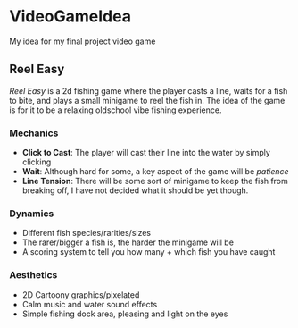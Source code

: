 # VideoGameIdea
My idea for my final project video game


## Reel Easy
*Reel Easy* is a 2d fishing game where the player casts a line, waits for a fish to bite, and plays a small minigame to reel the fish in. The idea of the game is for it to be a relaxing oldschool vibe fishing experience.

### Mechanics
- **Click to Cast**: The player will cast their line into the water by simply clicking
- **Wait**: Although hard for some, a key aspect of the game will be *patience*
- **Line Tension**: There will be some sort of minigame to keep the fish from breaking off, I have not decided what it should be yet though.

### Dynamics
- Different fish species/rarities/sizes
- The rarer/bigger a fish is, the harder the minigame will be
- A scoring system to tell you how many + which fish you have caught

### Aesthetics
- 2D Cartoony graphics/pixelated
- Calm music and water sound effects
- Simple fishing dock area, pleasing and light on the eyes

